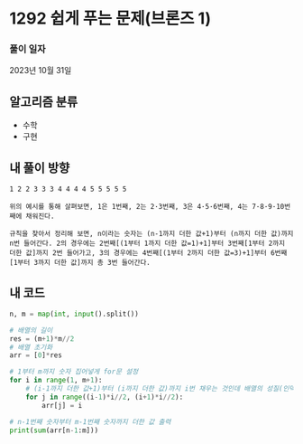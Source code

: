 # 1292 쉽게 푸는 문제(브론즈 1)

### 풀이 일자
2023년 10월 31일

## 알고리즘 분류
- 수학
- 구현

## 내 풀이 방향
```
1 2 2 3 3 3 4 4 4 4 5 5 5 5 5

위의 예시를 통해 살펴보면, 1은 1번째, 2는 2·3번째, 3은 4·5·6번째, 4는 7·8·9·10번째에 채워진다.

규칙을 찾아서 정리해 보면, n이라는 숫자는 (n-1까지 더한 값+1)부터 (n까지 더한 값)까지 n번 들어간다. 2의 경우에는 2번째[(1부터 1까지 더한 값=1)+1]부터 3번째[1부터 2까지 더한 값]까지 2번 들어가고, 3의 경우에는 4번째[(1부터 2까지 더한 값=3)+1]부터 6번째[1부터 3까지 더한 값]까지 총 3번 들어간다.
```

## 내 코드
```python
n, m = map(int, input().split())

# 배열의 길이
res = (m+1)*m//2
# 배열 초기화
arr = [0]*res

# 1부터 m까지 숫자 집어넣게 for문 설정
for i in range(1, m+1):
    # (i-1까지 더한 값+1)부터 (i까지 더한 값)까지 i번 채우는 것인데 배열의 성질(인덱스가 0부터 시작함)상 약간 수정
    for j in range((i-1)*i//2, (i+1)*i//2):
        arr[j] = i

# n-1번째 숫자부터 m-1번째 숫자까지 더한 값 출력
print(sum(arr[n-1:m]))
```